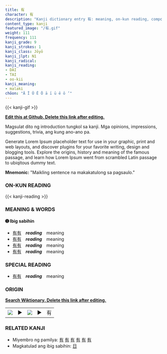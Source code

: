 ```yaml
---
title: 有
character: 有
description: "Kanji dictionary entry 有: meaning, on-kun reading, compounds, origin, related kanji"
content_type: kanji
featured_image: "/有.gif"
weight: 111
frequency: 111
kanji_grade: 9
kanji_strokes: 1
kanji_class: Jōyō
kanji_jlpt: N1
kanji_radical: 
kanji_reading: 
- DAI
- TAI
- oo-kii
kanji_meaning:
- malaki
chōon: "Ā Ī Ū Ē Ō ā ī ū ē ō ’"
---
```

[//]: # (Don't edit the line below. Kanji animated GIF code is automatically generated.)
{{< kanji-gif >}}

[//]: # (Edit below this line.)

**[Edit this at Github. Delete this link after editing.](https://github.com/tim0g/tim/tree/main/content/kanji/有/index.md)**

Magsulat dito ng introduction tungkol sa kanji. Mga opinions, impressions, suggestions, trivia, ang kung ano-ano pa.

Generate Lorem Ipsum placeholder text for use in your graphic, print and web layouts, and discover plugins for your favorite writing, design and blogging tools. Explore the origins, history and meaning of the famous passage, and learn how Lorem Ipsum went from scrambled Latin passage to ubiqitous dummy text.
 
**Mnemonic:** "Maikling sentence na makakatulong sa pagsaulo."

### ON-KUN READING

[//]: # (Don't edit the line below. ON-KUN READING code is automatically generated.)
{{< kanji-reading >}}

### MEANING & WORDS

#### ➊ **Ibig sabihin**
  - [有](../有)[有](../有)　***reading***　meaning
  - [有](../有)[有](../有)　***reading***　meaning
  - [有](../有)[有](../有)　***reading***　meaning
  - [有](../有)[有](../有)　***reading***　meaning

### SPECIAL READING
  - [有](../有)[有](../有)　***reading***　meaning

### ORIGIN

**[Search Wiktionary. Delete this link after editing.](https://wiktionary.org/wiki/有)**
<table class="kanji-table"><tr><td>
<img src="60px-有-bronze.svg.png">
</td><td>▶</td><td>
<img src="60px-有-oracle.svg.png">
</td><td>▶</td>
<td class="kanji-origin">有</td>
</tr></table>

### RELATED KANJI
- Miyembro ng pamilya: [有](../有) [有](../有) [有](../有) [有](../有) [有](../有) [有](../有)
- Magkatulad ang ibig sabihin: [日](../日)
